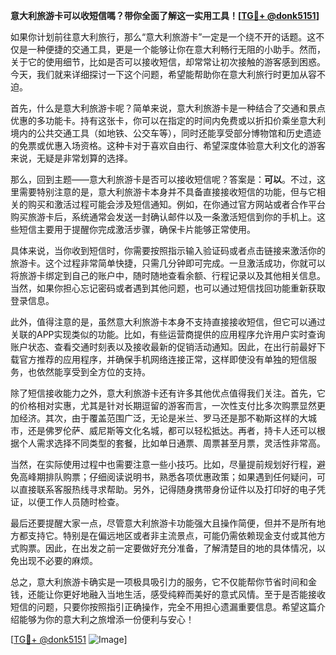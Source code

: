 **意大利旅游卡可以收短信嗎？带你全面了解这一实用工具！[[TG💪+ @donk5151](https://t.me/s/donk5151)]**

如果你计划前往意大利旅行，那么“意大利旅游卡”一定是一个绕不开的话题。这不仅是一种便捷的交通工具，更是一个能够让你在意大利畅行无阻的小助手。然而，关于它的使用细节，比如是否可以接收短信，却常常让初次接触的游客感到困惑。今天，我们就来详细探讨一下这个问题，希望能帮助你在意大利旅行时更加从容不迫。

首先，什么是意大利旅游卡呢？简单来说，意大利旅游卡是一种结合了交通和景点优惠的多功能卡。持有这张卡，你可以在指定的时间内免费或以折扣价乘坐意大利境内的公共交通工具（如地铁、公交车等），同时还能享受部分博物馆和历史遗迹的免票或优惠入场资格。这种卡对于喜欢自由行、希望深度体验意大利文化的游客来说，无疑是非常划算的选择。

那么，回到主题——意大利旅游卡是否可以接收短信呢？答案是：**可以**。不过，这里需要特别注意的是，意大利旅游卡本身并不具备直接接收短信的功能，但与它相关的购买和激活过程可能会涉及短信通知。例如，在你通过官方网站或者合作平台购买旅游卡后，系统通常会发送一封确认邮件以及一条激活短信到你的手机上。这些短信主要用于提醒你完成激活步骤，确保卡片能够正常使用。

具体来说，当你收到短信时，你需要按照指示输入验证码或者点击链接来激活你的旅游卡。这个过程非常简单快捷，只需几分钟即可完成。一旦激活成功，你就可以将旅游卡绑定到自己的账户中，随时随地查看余额、行程记录以及其他相关信息。当然，如果你担心忘记密码或者遇到其他问题，也可以通过短信找回功能重新获取登录信息。

此外，值得注意的是，虽然意大利旅游卡本身不支持直接接收短信，但它可以通过关联的APP实现类似的功能。比如，有些运营商提供的应用程序允许用户实时查询账户状态、查看交通时刻表以及接收最新的促销活动通知。因此，在出行前最好下载官方推荐的应用程序，并确保手机网络连接正常，这样即使没有单独的短信服务，也依然能享受到全方位的支持。

除了短信接收能力之外，意大利旅游卡还有许多其他优点值得我们关注。首先，它的价格相对实惠，尤其是针对长期逗留的游客而言，一次性支付比多次购票显然更加经济。其次，由于覆盖范围广泛，无论是米兰、罗马还是那不勒斯这样的大城市，还是佛罗伦萨、威尼斯等文化名城，都可以轻松抵达。再者，持卡人还可以根据个人需求选择不同类型的套餐，比如单日通票、周票甚至月票，灵活性非常高。

当然，在实际使用过程中也需要注意一些小技巧。比如，尽量提前规划好行程，避免高峰期排队购票；仔细阅读说明书，熟悉各项优惠政策；如果遇到任何疑问，可以直接联系客服热线寻求帮助。另外，记得随身携带身份证件以及打印好的电子凭证，以便工作人员随时检查。

最后还要提醒大家一点，尽管意大利旅游卡功能强大且操作简便，但并不是所有地方都支持它。特别是在偏远地区或者非主流景点，可能仍需依赖现金支付或其他方式购票。因此，在出发之前一定要做好充分准备，了解清楚目的地的具体情况，以免出现不必要的麻烦。

总之，意大利旅游卡确实是一项极具吸引力的服务，它不仅能帮你节省时间和金钱，还能让你更好地融入当地生活，感受纯粹而美好的意式风情。至于是否能接收短信的问题，只要你按照指引正确操作，完全不用担心遗漏重要信息。希望这篇介绍能够为你的意大利之旅增添一份便利与安心！

[[TG💪+ @donk5151](https://t.me/s/donk5151) ![Image](https://i.postimg.cc/rwNCRYN7/Snipaste-2025-04-30-17-27-05.png)]